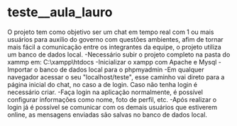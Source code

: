 # teste__aula_lauro
O projeto tem como objetivo ser um chat em tempo real com 1 ou mais usuários para auxilio do governo com questões ambientes, afim de tornar mais fácil a comunicação entre os integrantes da equipe, o projeto utiliza um banco de dados local.
-Necessário subir o projeto completo na pasta do xammp em: C:\xampp\htdocs
-Inicializar o xampp com Apache e Mysql
-Importar o banco de dados local para o phpmyadmin
-Em qualquer navegador acessar o seu "localhost/teste", esse caminho vai direto para a página inicial do chat, no caso a de login. Caso não tenha login é necessário criar.
-Faça login na aplicação normalmente, é possível configurar informações como nome, foto de perfil, etc.
-Após realizar o login já é possível se comunicar com os demais usuários que estiverem online, as mensagens enviadas são salvas no banco de dados local.
